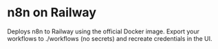 ﻿# n8n on Railway
Deploys n8n to Railway using the official Docker image.
Export your workflows to ./workflows (no secrets) and recreate credentials in the UI.
